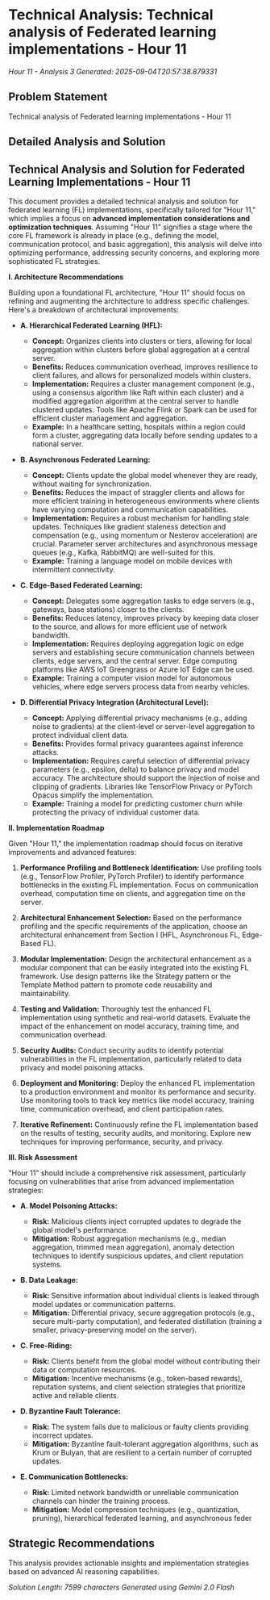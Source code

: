 # Technical Analysis: Technical analysis of Federated learning implementations - Hour 11
*Hour 11 - Analysis 3*
*Generated: 2025-09-04T20:57:38.879331*

## Problem Statement
Technical analysis of Federated learning implementations - Hour 11

## Detailed Analysis and Solution
## Technical Analysis and Solution for Federated Learning Implementations - Hour 11

This document provides a detailed technical analysis and solution for federated learning (FL) implementations, specifically tailored for "Hour 11," which implies a focus on **advanced implementation considerations and optimization techniques**.  Assuming "Hour 11" signifies a stage where the core FL framework is already in place (e.g., defining the model, communication protocol, and basic aggregation), this analysis will delve into optimizing performance, addressing security concerns, and exploring more sophisticated FL strategies.

**I. Architecture Recommendations**

Building upon a foundational FL architecture, "Hour 11" should focus on refining and augmenting the architecture to address specific challenges. Here's a breakdown of architectural improvements:

*   **A.  Hierarchical Federated Learning (HFL):**
    *   **Concept:** Organizes clients into clusters or tiers, allowing for local aggregation within clusters before global aggregation at a central server.
    *   **Benefits:** Reduces communication overhead, improves resilience to client failures, and allows for personalized models within clusters.
    *   **Implementation:** Requires a cluster management component (e.g., using a consensus algorithm like Raft within each cluster) and a modified aggregation algorithm at the central server to handle clustered updates.  Tools like Apache Flink or Spark can be used for efficient cluster management and aggregation.
    *   **Example:**  In a healthcare setting, hospitals within a region could form a cluster, aggregating data locally before sending updates to a national server.

*   **B.  Asynchronous Federated Learning:**
    *   **Concept:** Clients update the global model whenever they are ready, without waiting for synchronization.
    *   **Benefits:**  Reduces the impact of straggler clients and allows for more efficient training in heterogeneous environments where clients have varying computation and communication capabilities.
    *   **Implementation:** Requires a robust mechanism for handling stale updates. Techniques like gradient staleness detection and compensation (e.g., using momentum or Nesterov acceleration) are crucial.  Parameter server architectures and asynchronous message queues (e.g., Kafka, RabbitMQ) are well-suited for this.
    *   **Example:**  Training a language model on mobile devices with intermittent connectivity.

*   **C.  Edge-Based Federated Learning:**
    *   **Concept:**  Delegates some aggregation tasks to edge servers (e.g., gateways, base stations) closer to the clients.
    *   **Benefits:**  Reduces latency, improves privacy by keeping data closer to the source, and allows for more efficient use of network bandwidth.
    *   **Implementation:**  Requires deploying aggregation logic on edge servers and establishing secure communication channels between clients, edge servers, and the central server.  Edge computing platforms like AWS IoT Greengrass or Azure IoT Edge can be used.
    *   **Example:**  Training a computer vision model for autonomous vehicles, where edge servers process data from nearby vehicles.

*   **D.  Differential Privacy Integration (Architectural Level):**
    *   **Concept:**  Applying differential privacy mechanisms (e.g., adding noise to gradients) at the client-level or server-level aggregation to protect individual client data.
    *   **Benefits:**  Provides formal privacy guarantees against inference attacks.
    *   **Implementation:**  Requires careful selection of differential privacy parameters (e.g., epsilon, delta) to balance privacy and model accuracy.  The architecture should support the injection of noise and clipping of gradients.  Libraries like TensorFlow Privacy or PyTorch Opacus simplify the implementation.
    *   **Example:**  Training a model for predicting customer churn while protecting the privacy of individual customer data.

**II. Implementation Roadmap**

Given "Hour 11," the implementation roadmap should focus on iterative improvements and advanced features:

1.  **Performance Profiling and Bottleneck Identification:** Use profiling tools (e.g., TensorFlow Profiler, PyTorch Profiler) to identify performance bottlenecks in the existing FL implementation.  Focus on communication overhead, computation time on clients, and aggregation time on the server.

2.  **Architectural Enhancement Selection:** Based on the performance profiling and the specific requirements of the application, choose an architectural enhancement from Section I (HFL, Asynchronous FL, Edge-Based FL).

3.  **Modular Implementation:**  Design the architectural enhancement as a modular component that can be easily integrated into the existing FL framework.  Use design patterns like the Strategy pattern or the Template Method pattern to promote code reusability and maintainability.

4.  **Testing and Validation:**  Thoroughly test the enhanced FL implementation using synthetic and real-world datasets.  Evaluate the impact of the enhancement on model accuracy, training time, and communication overhead.

5.  **Security Audits:**  Conduct security audits to identify potential vulnerabilities in the FL implementation, particularly related to data privacy and model poisoning attacks.

6.  **Deployment and Monitoring:**  Deploy the enhanced FL implementation to a production environment and monitor its performance and security.  Use monitoring tools to track key metrics like model accuracy, training time, communication overhead, and client participation rates.

7.  **Iterative Refinement:**  Continuously refine the FL implementation based on the results of testing, security audits, and monitoring.  Explore new techniques for improving performance, security, and privacy.

**III. Risk Assessment**

"Hour 11" should include a comprehensive risk assessment, particularly focusing on vulnerabilities that arise from advanced implementation strategies:

*   **A.  Model Poisoning Attacks:**
    *   **Risk:** Malicious clients inject corrupted updates to degrade the global model's performance.
    *   **Mitigation:**  Robust aggregation mechanisms (e.g., median aggregation, trimmed mean aggregation), anomaly detection techniques to identify suspicious updates, and client reputation systems.

*   **B.  Data Leakage:**
    *   **Risk:**  Sensitive information about individual clients is leaked through model updates or communication patterns.
    *   **Mitigation:**  Differential privacy, secure aggregation protocols (e.g., secure multi-party computation), and federated distillation (training a smaller, privacy-preserving model on the server).

*   **C.  Free-Riding:**
    *   **Risk:**  Clients benefit from the global model without contributing their data or computation resources.
    *   **Mitigation:**  Incentive mechanisms (e.g., token-based rewards), reputation systems, and client selection strategies that prioritize active and reliable clients.

*   **D.  Byzantine Fault Tolerance:**
    *   **Risk:** The system fails due to malicious or faulty clients providing incorrect updates.
    *   **Mitigation:** Byzantine fault-tolerant aggregation algorithms, such as Krum or Bulyan, that are resilient to a certain number of corrupted updates.

*   **E.  Communication Bottlenecks:**
    *   **Risk:**  Limited network bandwidth or unreliable communication channels can hinder the training process.
    *   **Mitigation:**  Model compression techniques (e.g., quantization, pruning), hierarchical federated learning, and asynchronous feder

## Strategic Recommendations
This analysis provides actionable insights and implementation strategies
based on advanced AI reasoning capabilities.

*Solution Length: 7599 characters*
*Generated using Gemini 2.0 Flash*
